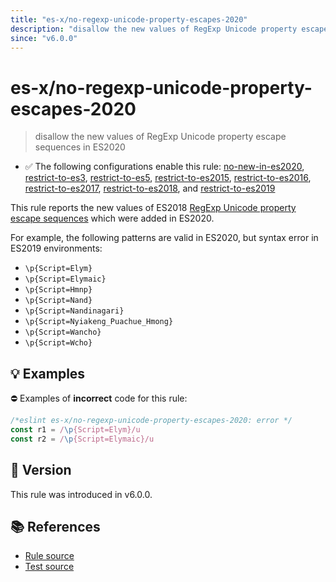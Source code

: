 ```yaml
---
title: "es-x/no-regexp-unicode-property-escapes-2020"
description: "disallow the new values of RegExp Unicode property escape sequences in ES2020"
since: "v6.0.0"
---
```


# es-x/no-regexp-unicode-property-escapes-2020
> disallow the new values of RegExp Unicode property escape sequences in ES2020

- ✅ The following configurations enable this rule: [no-new-in-es2020], [restrict-to-es3], [restrict-to-es5], [restrict-to-es2015], [restrict-to-es2016], [restrict-to-es2017], [restrict-to-es2018], and [restrict-to-es2019]

This rule reports the new values of ES2018 [RegExp Unicode property escape sequences](https://github.com/tc39/proposal-regexp-unicode-property-escapes#readme) which were added in ES2020.

For example, the following patterns are valid in ES2020, but syntax error in ES2019 environments:

- `\p{Script=Elym}`
- `\p{Script=Elymaic}`
- `\p{Script=Hmnp}`
- `\p{Script=Nand}`
- `\p{Script=Nandinagari}`
- `\p{Script=Nyiakeng_Puachue_Hmong}`
- `\p{Script=Wancho}`
- `\p{Script=Wcho}`

## 💡 Examples

⛔ Examples of **incorrect** code for this rule:

<eslint-playground type="bad">

```js
/*eslint es-x/no-regexp-unicode-property-escapes-2020: error */
const r1 = /\p{Script=Elym}/u
const r2 = /\p{Script=Elymaic}/u
```

</eslint-playground>

## 🚀 Version

This rule was introduced in v6.0.0.

## 📚 References

- [Rule source](https://github.com/eslint-community/eslint-plugin-es-x/blob/master/lib/rules/no-regexp-unicode-property-escapes-2020.js)
- [Test source](https://github.com/eslint-community/eslint-plugin-es-x/blob/master/tests/lib/rules/no-regexp-unicode-property-escapes-2020.js)

[no-new-in-es2020]: ../configs/index.md#no-new-in-es2020
[restrict-to-es3]: ../configs/index.md#restrict-to-es3
[restrict-to-es5]: ../configs/index.md#restrict-to-es5
[restrict-to-es2015]: ../configs/index.md#restrict-to-es2015
[restrict-to-es2016]: ../configs/index.md#restrict-to-es2016
[restrict-to-es2017]: ../configs/index.md#restrict-to-es2017
[restrict-to-es2018]: ../configs/index.md#restrict-to-es2018
[restrict-to-es2019]: ../configs/index.md#restrict-to-es2019
